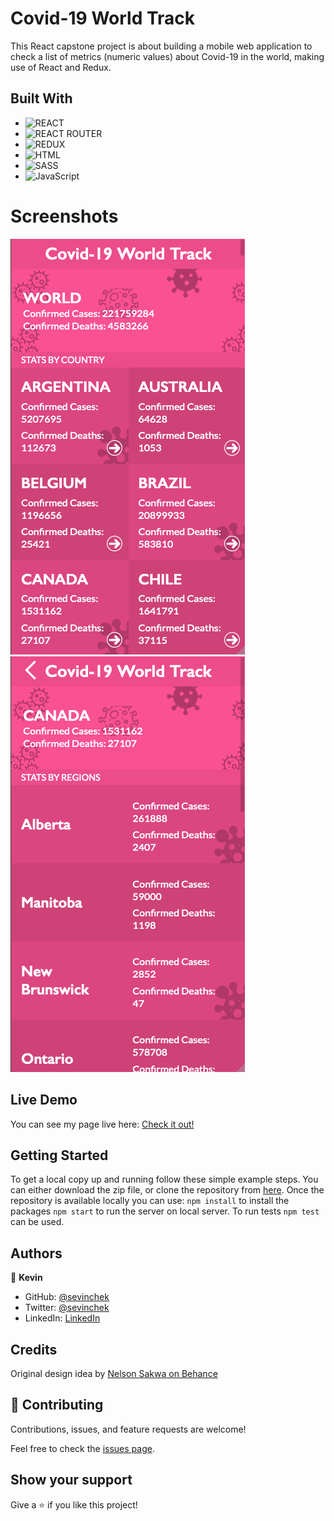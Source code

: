 # Covid-19 World Track

This React capstone project is about building a mobile web application to check a list of metrics (numeric values) about Covid-19 in the world, making use of React and Redux.

## Built With

- ![REACT](https://img.shields.io/badge/React-20232A?style=for-the-badge&logo=react&logoColor=61DAFB)
- ![REACT ROUTER](https://img.shields.io/badge/React_Router-CA4245?style=for-the-badge&logo=react-router&logoColor=white)
- ![REDUX](https://img.shields.io/badge/Redux-593D88?style=for-the-badge&logo=redux&logoColor=white)
- ![HTML](https://img.shields.io/badge/HTML5-E34F26?style=for-the-badge&logo=html5&logoColor=white)
- ![SASS](https://img.shields.io/badge/Sass-CC6699?style=for-the-badge&logo=sass&logoColor=white)
- ![JavaScript](https://img.shields.io/badge/javascript-%23323330.svg?style=for-the-badge&logo=javascript&logoColor=%23F7DF1E)

# Screenshots

![screenshot](./screenshot/app-screenshot-1.png)
![screenshot](./screenshot/app-screenshot-2.png)

## Live Demo

You can see my page live here:
[Check it out!](https://sevinchek.github.io/metrics-webapp/)

## Getting Started

To get a local copy up and running follow these simple example steps. You can either download the zip file, or clone the repository from [here](https://github.com/sevinchek/metrics-webapp). Once the repository is available locally you can use: `npm install` to install the packages `npm start` to run the server on local server.
To run tests `npm test` can be used.

## Authors

👤 **Kevin**

- GitHub: [@sevinchek](https://github.com/sevinchek)
- Twitter: [@sevinchek](https://twitter.com/sevinchek)
- LinkedIn: [LinkedIn](https://linkedin.com/in/sevinchek)

## Credits

Original design idea by [Nelson Sakwa on Behance](https://www.behance.net/sakwadesignstudio)

## 🤝 Contributing

Contributions, issues, and feature requests are welcome!

Feel free to check the [issues page](https://github.com/the-catalystmc/space-travelers-hub/issues).

## Show your support

Give a ⭐️ if you like this project!
